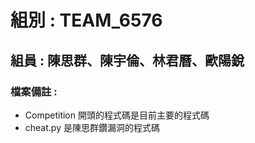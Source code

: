 # 組別 : TEAM_6576
## 組員 : 陳思群、陳宇倫、林君曆、歐陽銳
### 檔案備註 : 
* Competition 開頭的程式碼是目前主要的程式碼
* cheat.py 是陳思群鑽漏洞的程式碼